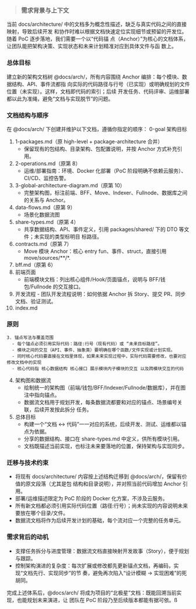 > ### 需求背景与上下文

  当前 docs/architecture/ 中的文档多为概念性描述，缺乏与真实代码之间的直接映射，导致后续开发
  和协作时难以根据文档快速定位实现细节或预留的开发位。随着 PoC 逐步落地，我们需要一个以“代码锚
  点（Anchor）”为核心的文档体系，让团队能把架构决策、实现状态和未来计划精准对应到具体文件与函
  数上。

  ### 总体目标

  建立新的架构文档树 @docs/arch/，所有内容围绕 Anchor 编排：每个模块、数据结构、API、事件流都指
  向实际的代码路径与行号（已实现）或明确规划的文件位置（未实现）。这样，文档即代码的索引；后续
  开发任务、代码评审、运维部署都以此为准绳，避免“文档与实现脱节”的问题。

  ### 文档结构与顺序

  在 @docs/arch/ 下创建并维护以下文档，遵循你指定的顺序：
   0-goal 架构目标
  1. 1-packages.md（原 high-level + package-architecture 合并）
      - 保留现有的包结构、目录架构、包配置说明，并按 Anchor 方式补充引用。
  2. 2-operations.md（原第 8）
      - 运维/部署指南：环境、Docker 化部署（PoC 阶段明确不依赖云服务）、CI/CD、监控告警。
  3. 3-global-architecture-diagram.md（原第 10）
      - 完整架构图，标注前端、BFF、Move、Indexer、Fullnode、数据库之间的关系与 Anchor。
  4. data-flows.md（原第 9）
      - 场景化数据流图
  5. share-types.md（原第 4）
      - 共享数据结构、API、事件定义，引用 packages/shared/ 下的 DTO 等文件；未实现的类型标明目
  标路径。
  6. contracts.md（原第 7）
      - Move 模块 Anchor：核心 entry fun、事件、struct，直接引用 move/sources/**/*.
  7. bff.md（原第 6）
  8. 前端页面 
     - 前端模块文档：列出核心组件/Hook/页面锚点，说明与 BFF/钱包/Fullnode 的交互接口。
  9. 开发流程
    - 团队开发流程说明：如何依据 Anchor 拆 Story、提交 PR、同步文档、验证测试。
  9. index.md

### 原则
    3. 锚点写法与覆盖范围
      - 每个锚点必须引用实际代码：路径:行号（现有代码）或 “未来目标路径”。
      - 模块之间的交互（API、事件、抽象类）要明确在哪个函数/文件实现或计划实现。
      - 同时核心代码要直接在文档里体现，如果未来实现过程中，实际代码需要修改，也要对应修改文档中的实现
      - 核心代码指 核心数据结构 核心接口 展示模块内子模块的交互 以及跨模块交互的代码
  4. 架构图和数据流
      - 绘制统一的架构图（前端/钱包/BFF/Indexer/Fullnode/数据库），并在图注中指向锚点。
      - 数据流文档用于规划开发，每条数据流都要和对应的锚点、场景编号关联，后续开发按此拆分
  任务。
  5. 总体目标
      - 构建一个“文档 ↔ 代码”一一对应的系统，后续开发、测试、运维都以锚点为依据。
      - 分享的数据结构、接口在 share-types.md 中定义，供所有模块引用。
      - 文档既描述当前实现，也标注未来要落地的位置，保持架构与实现同步。


  ### 迁移与技术约束

  - 将现有 docs/architecture/ 内容按上述结构迁移到 @docs/arch/，保留有价值的原文段落（尤其是包
  结构和目录说明），并对照当前代码增加 Anchor 引用。
  - 部署/运维描述限定为 PoC 阶段的 Docker 化方案，不涉及云服务。
  - 所有新文档都必须引用实际代码位置（路径:行号）；尚未实现的内容说明未来要放在哪个目录/文件。
  - 数据流文档将作为后续开发计划的基础，每个流对应一个完整的任务单元。

  ### 需求背后的动机
  - 支撑任务拆分与进度管理：数据流文档直接映射开发故事（Story），便于规划与跟踪。
  - 控制架构演进的复杂度：每次扩展或修改都先更新锚点文档，再编码，实现“文档先行、实现同步”的节
  奏，避免再次陷入“设计模糊 → 实现困难”的死胡同。

  完成上述体系后，@docs/arch/ 将成为项目的“北极星”文档：既能回溯当前实现，也能规划未来演进，让
  团队在 PoC 阶段乃至后续版本都能有据可依。ß